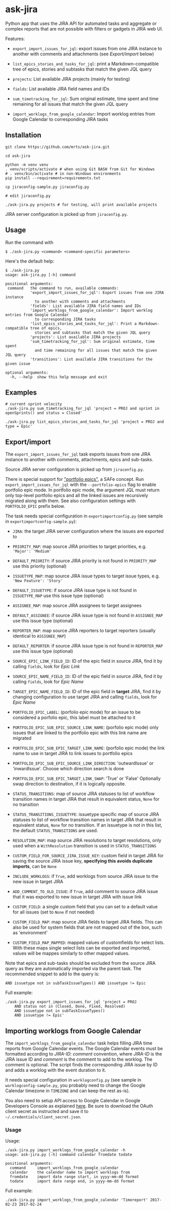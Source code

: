 # ask-jira

Python app that uses the JIRA API for automated tasks and aggregate or complex reports
that are not possible with filters or gadgets in JIRA web UI.

Features:

* `export_import_issues_for_jql`: export issues from one JIRA instance to
  another with comments and attachments (see *Export/import* below)

* `list_epics_stories_and_tasks_for_jql`: print a Markdown-compatible tree
  of epics, stories and subtasks that match the given JQL query

* `projects`: List available JIRA projects (mainly for testing)

* `fields`: List available JIRA field names and IDs

* `sum_timetracking_for_jql`: Sum original estimate, time spent and time
  remaining for all issues that match the given JQL query

* `import_worklogs_from_google_calendar`: Import worklog entries from Google
  Calendar to corresponding JIRA tasks

## Installation

    git clone https://github.com/mrts/ask-jira.git

    cd ask-jira

    python -m venv venv
    . venv/scripts/activate # when using Git BASH from Git for Windows
    # . venv/bin/activate # in non-Windows environments
    pip install --requirement=requirements.txt

    cp jiraconfig-sample.py jiraconfig.py

    # edit jiraconfig.py

    ./ask-jira.py projects # for testing, will print available projects

JIRA server configuration is picked up from `jiraconfig.py`.

## Usage

Run the command with

    $ ./ask-jira.py <command> <command-specific parameters>

Here's the default help:

    $ ./ask-jira.py
    usage: ask-jira.py [-h] command

    positional arguments:
     command   the command to run, available commands:
               'export_import_issues_for_jql': Export issues from one JIRA instance
                 to another with comments and attachments
               'fields': List available JIRA field names and IDs
               'import_worklogs_from_google_calendar': Import worklog entries from Google Calendar
                 to corresponding JIRA tasks
               'list_epics_stories_and_tasks_for_jql': Print a Markdown-compatible tree of epics,
                 stories and subtasks that match the given JQL query
               'projects': List available JIRA projects
               'sum_timetracking_for_jql': Sum original estimate, time spent
                 and time remaining for all issues that match the given JQL query
               'transitions': List available JIRA transitions for the given issue

    optional arguments:
      -h, --help  show this help message and exit

## Examples

    # current sprint velocity
    ./ask-jira.py sum_timetracking_for_jql 'project = PROJ and sprint in openSprints() and status = Closed'

    ./ask-jira.py list_epics_stories_and_tasks_for_jql 'project = PROJ and type = Epic'

## Export/import

The `export_import_issues_for_jql` task exports issues from one JIRA instance
to another with comments, attachments, epics and sub-tasks.

Source JIRA server configuration is picked up from `jiraconfig.py`.

There is special support for ["portfolio epics"](https://www.scaledagileframework.com/epic/),
a SAFe concept. Run `export_import_issues_for_jql` with the `--portfolio-epics`
flag to enable portfolio epic mode. In portfolio epic mode, the argument JQL
must return only top-level portfolio epics and all the linked issues are
recursively migrated along with them. See also configuration settings with
`PORTFOLIO_EPIC` prefix below.

The task needs special configuration in `exportimportconfig.py` (see sample in
`exportimportconfig-sample.py`):

* `JIRA`: the target JIRA server configuration where the issues are exported to
* `PRIORITY_MAP`: map source JIRA priorities to target priorities, e.g. `'Major': 'Medium'`
* `DEFAULT_PRIORITY`: if source JIRA priority is not found in `PRIORITY_MAP` use this priority (optional)
* `ISSUETYPE_MAP`: map source JIRA issue types to target issue types,  e.g. `'New Feature': 'Story'`
* `DEFAULT_ISSUETYPE`: if source JIRA issue type is not found in `ISSUETYPE_MAP` use this issue type (optional)
* `ASSIGNEE_MAP`: map source JIRA assignees to target assignees
* `DEFAULT_ASSIGNEE`: if source JIRA issue type is not found in `ASSIGNEE_MAP` use this issue type (optional)
* `REPORTER_MAP`: map source JIRA reporters to target reporters (usually identical to `ASSIGNEE_MAP`)
* `DEFAULT_REPORTER`: if source JIRA issue type is not found in `REPORTER_MAP` use this issue type (optional)
* `SOURCE_EPIC_LINK_FIELD_ID`: ID of the epic field in source JIRA, find it by calling `fields`, look for *Epic Link*
* `SOURCE_EPIC_NAME_FIELD_ID`: ID of the epic field in source JIRA, find it by calling `fields`, look for *Epic Name*
* `TARGET_EPIC_NAME_FIELD_ID`: ID of the epic field in **target** JIRA, find it by changing configuration to use target JIRA and calling `fields`, look for *Epic Name*
* `PORTFOLIO_EPIC_LABEL`: (porfolio epic mode) for an issue to be considered a porfolio epic, this label must be attached to it
* `PORTFOLIO_EPIC_SUB_EPIC_SOURCE_LINK_NAME`: (porfolio epic mode) only issues that are linked to the portfolio epic with this link name are migrated
* `PORTFOLIO_EPIC_SUB_EPIC_TARGET_LINK_NAME`: (porfolio epic mode) the link name to use in target JIRA to link issues to portfolio epics
* `PORTFOLIO_EPIC_SUB_EPIC_SOURCE_LINK_DIRECTION`: 'outwardIssue' or 'inwardIssue'. Choose which direction search is done
* `PORTFOLIO_EPIC_SUB_EPIC_TARGET_LINK_SWAP`: 'True' or 'False' Optionally swap direction to destination, if it is logically opposite.

* `STATUS_TRANSITIONS`: map of source JIRA statuses to list of workflow transition names in target JIRA that result in equivalent status, `None` for no transition
* `STATUS_TRANSITIONS_ISSUETYPE`: issuetype specific map of source JIRA statuses to list of workflow transition names in target JIRA that result in equivalent status, `None` for no transition. If an issuetype is not in this list, the default `STATUS_TRANSITIONS` are used.
* `RESOLUTION_MAP`: map source JIRA resolutions to target resolutions, only used when a `WithResolution` transition is used in `STATUS_TRANSITIONS`
* `CUSTOM_FIELD_FOR_SOURCE_JIRA_ISSUE_KEY`: custom field in target JIRA for saving the source JIRA issue key, **specifying this avoids duplicate imports**, can be `None`
* `INCLUDE_WORKLOGS`: if `True`, add worklogs from source JIRA issue to the new issue in target JIRA
* `ADD_COMMENT_TO_OLD_ISSUE`: if `True`, add comment to source JIRA issue that it was exported to new issue in target JIRA with issue link
* `CUSTOM_FIELD`: a single custom field that you can set to a default value for all issues (set to `None` if not needed)
* `CUSTOM_FIELD_MAP`: map source JIRA fields to target JIRA fields. This can also be used for system fields that are not mapped out of the box, such as 'environment'
* `CUSTOM_FIELD_MAP_MAPPED`: mapped values of customfields for select lists. With these maps single select lists can be exported and imported, values will be mappes similarly to other mapped values. 

Note that epics and sub-tasks should be excluded from the source JIRA query as
they are automatically imported via the parent task. The recommended
snippet to add to the query is:

    AND issuetype not in subTaskIssueTypes() AND issuetype != Epic

Full example:

    ./ask-jira.py export_import_issues_for_jql 'project = PROJ
        AND status not in (Closed, Done, Fixed, Resolved)
        AND issuetype not in subTaskIssueTypes()
        AND issuetype != Epic'

## Importing worklogs from Google Calendar

The `import_worklogs_from_google_calendar` task helps filling JIRA time reports
from Google Calendar events. The Google Calendar events must be formatted
according to *JIRA-ID: comment* convention, where *JIRA-ID* is the JIRA issue
ID and *comment* is the comment to add to the worklog. The comment is optional.
The script finds the corresponding JIRA issue by ID and adds a worklog with the
event duration to it.

It needs special configuration in `worklogconfig.py` (see sample in
`worklogconfig-sample.py`, you probably need to change the Google Calendar
timezone in `TIMEZONE` and can keep the rest as-is).

You also need to setup API access to Google Calendar in Google Developers
Console as explained [here](https://developers.google.com/google-apps/calendar/quickstart/python#step_1_turn_on_the_api_name).
Be sure to download the OAuth client secret as instructed and save it to
`~/.credentials/client_secret.json`.

### Usage

Usage:

    ./ask-jira.py import_worklogs_from_google_calendar -h
    usage: ask-jira.py [-h] command calendar fromdate todate

    positional arguments:
      command     import_worklogs_from_google_calendar
      calendar    the calendar name to import worklogs from
      fromdate    import date range start, in yyyy-mm-dd format
      todate      import date range end, in yyyy-mm-dd format

Full example:

    ./ask-jira.py import_worklogs_from_google_calendar 'Timereport' 2017-02-23 2017-02-24
